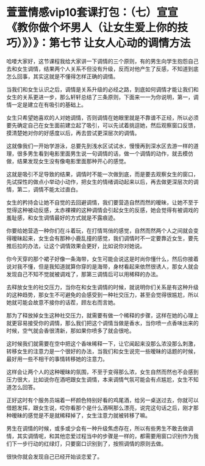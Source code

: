 # 萱萱情感vip10套课打包：（七）宣宣《教你做个坏男人（让女生爱上你的技巧）》）》：第七节  让女人心动的调情方法

哈喽大家好，这节课程我给大家讲一下调情的三个原则，有的男生向学生抱怨自己去和女生调情，结果两个人关系不但没有升级，反而对他产生了反感，不知道到底怎么回事，其实这就是不懂得怎样正确的调情。

当我们和女生认识之后，调情是关系升级的必经之路，到底如何调情才能让我们和女生的关系更进一步，那么轩轩总结了三条原则，下面来一一为你说明，第一，调情一定是建立在有吸引的基础上。

女生只希望她喜欢的人对她调情，否则调情在她眼里就是不靠谱不正经，所以必须要先确定自己在女生面前建立起了吸引，可以先试着挑逗她，然后观察窗口反馈，摸清楚她对你的好感度以后，再去尝试更深层次的调情。

这就像我们一开始学游泳，总要先到浅水区试试水，慢慢再到深水区去游一样的道理，很多男生看到电影里面男生说一句调情的话，做一个调情的动作，就去模仿做，结果发现女生没有像电影里面那种开心的感觉。

这就是吸引不足导致的结果，调情时不能一次做到底，而是要去观察女生的窗口，先试探性的做点小举动小动作，把女生的情绪调动起来以后，再去做更深层次的调情，第二，调情不能太过直白。

女生的矜持会让她不自觉的去回避调情，我们要营造自然而然的暧昧，让她不至于觉得这种被动反感，太赤裸裸的这种调情会引起女生的反感，她会觉得有被调戏的羞耻感，和女生调情最好的方式就是不露痕迹。

你要给她营造一种你们在斗着玩，在打情骂俏的感觉，自然而然两个人之间就会变得暧昧起来，女生会有那种小鹿乱撞的感觉，我们调情时不一定要靠近女生，要先推后拉的办法，让这个调情效果会更好，比如说你对她说。

你今天穿的那个裙子好像一条海带，女生可能会说这是时尚你懂什么，然后你接着说对我不懂，但是我知道就算你穿的是海带，身材看起来依然很诱人，那女人就会发现自己不知不觉就被调戏了，那第三调情后可以用稀释的办法。

去释放女生的社交压力，当你在和女生调情的时候，就说明你们关系是有这种升级的这种趋势，那女生不可避免的会感受到一种社交压力，甚至会觉得很尴尬，所以她就可能会故意不接你的话茬，顾左右而言她。

那为了释放掉女生这种社交压力，就需要有做一个稀释的步骤，这样在她的心理上就更容易接受你的调情，那么我们把这个调情当做是香水，当你喷一点香味出来的时候，空气就会香很清新，那如果你喷多了就会很呛。

这时候我们就需要在空中把这个香味稀释一下，让它闻起来没那么浓没那么刺激，转移女生的注意力是一个很好的办法，当我们和女生说完一些暧昧的话题的时候，最好用一些不相干的事情转移她的注意力。

这样会让两个人的这种暧昧的氛围，不至于变得那么浓，女生自然而然也不会感到压力很大，比如说你在酒吧跟女生调情，本来调情气氛可能会有点尴尬，女生不知道怎么回答。

正好这时有个服务员端着一杯颜色特别好看的鸡尾酒，给另一桌送过去，你就可以借题发挥，跟女生说，哎你看那个是什么酒啊那么漂亮，说完这句话之后，刚才那种暧昧的感觉是不是就稀释掉了，女生注意力就被转移了嘛。

男生在调情的时候，或多或少会有一种升级焦虑存在，所以有些男生不敢去做调情，其实调情呢，和其他恋爱过程当中的步骤是一样的，都需要用窗口识别作为我们下一步行动的红绿灯，只要窗口识别到了，按照调情的原则去做。

很快你就会发现自己已经开始谈恋爱了。
